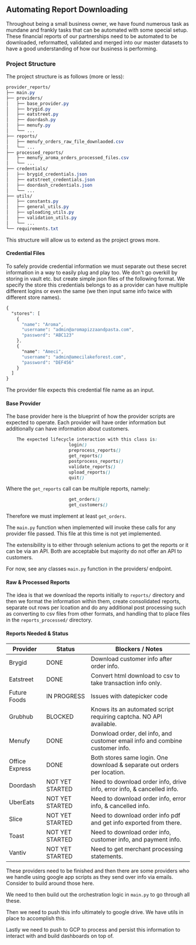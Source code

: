 ## Automating Report Downloading

Throughout being a small business owner, we have found numerous task as mundane and frankly tasks that can be automated with some
special setup. These financial reports of our partnerships need to be automated to be downloaded, reformatted, validated and merged
into our master datasets to have a good understanding of how our business is performing.

### Project Structure

The project structure is as follows (more or less):
```css
provider_reports/
├── main.py
├── providers/
│   ├── base_provider.py
│   ├── brygid.py
│   ├── eatstreet.py
│   ├── doordash.py
│   ├── menufy.py
│   └── ...
├── reports/
│   ├── menufy_orders_raw_file_downlaoded.csv
│   └── ...
├── processed_reports/
│   ├── menufy_aroma_orders_processed_files.csv
│   └── ...
├── credentials/
│   ├── brygid_credentials.json
│   ├── eatstreet_credentials.json
│   ├── doordash_credentials.json
│   └── ...
├── utils/
│   ├── constants.py
│   ├── general_utils.py
│   ├── uploading_utils.py
│   ├── validation_utils.py
│   └── ...
└── requirements.txt
```
This structure will allow us to extend as the project grows more.

#### Credential Files

To safely provide credential information we must separate out these secret information
in a way to easily plug and play too. We don't go overkill by storing in vault etc.
but create simple json files of the following format.
We specify the store this credentials belongs to as a provider can have multiple
different logins or even the same (we then input same info twice with different store names).

```css
{
  "stores": [
    {
      "name": "Aroma",
      "username": "admin@aromapizzaandpasta.com",
      "password": "ABC123"
    },
    {
      "name": "Ameci",
      "username": "admin@amecilakeforest.com",
      "password": "DEF456"
    }
  ]
}

```

The provider file expects this credential file name as an input.

#### Base Provider

The base provider here is the blueprint of how the provider scripts are expected to operate.
Each provider will have order information but additionally can have information about customers.

```css
    The expected lifecycle interaction with this class is:
                        login()
                        preprocess_reports()
                        get_reports()
                        postprocess_reports()
                        validate_reports()
                        upload_reports()
                        quit()
```
Where the `get_reports` call can be multiple reports, namely:
```css
                        get_orders()
                        get_customers()
```
Therefore we must implement at least `get_orders`.

The `main.py` function when implemented will invoke these calls for any provider file passed.
This file at this time is not yet implemented.

The extensibility is to either through selenium actions to get the reports or it can be via an API.
Both are acceptable but majority do not offer an API to customers.

For now, see any classes `main.py` function in the providers/ endpoint.

#### Raw & Processed Reports

The idea is that we download the reports initially to `reports/` directory and then
we format the information within them, create consolidated reports, separate out rows per lcoation
and do any additional post processing such as converting to csv files from other formats, and 
handling that to place files in the `reports_processed/` directory.

#### Reports Needed & Status

| Provider       | Status          | Blockers / Notes                                                             |
|----------------|-----------------|------------------------------------------------------------------------------| 
| Brygid         | DONE            | Download customer info after order info.                                     |
| Eatstreet      | DONE            | Convert html download to csv to take transaction info only.                  |
| Future Foods   | IN PROGRESS     | Issues with datepicker code                                                  |
| Grubhub        | BLOCKED         | Knows its an automated script requiring captcha. NO API available.           |
| Menufy         | DONE            | Donwload order, del info, and customer email info and combine customer info. |
| Office Express | DONE            | Both stores same login. One download & separate out orders per location.     |
| Doordash       | NOT YET STARTED | Need to download order info, drive info, error info, & cancelled info.       |
| UberEats       | NOT YET STARTED | Need to download order info, error info, & cancelled info.                   |
| Slice          | NOT YET STARTED | Need to download order info pdf and get info exported from there.            |
| Toast          | NOT YET STARTED | Need to download order info, customer info, and payment info.                |
| Vantiv         | NOT YET STARTED | Need to get merchant processing statements.                                  |

These providers need to be finished and then there are some providers who we handle
using google app scripts as they send over info via emails. Consider to build around those here.

We need to then build out the orchestration logic in `main.py` to go through all these.

Then we need to push this info ultimately to google drive. We have utils in place to accomplish this.

Lastly we need to push to GCP to process and persist this information to interact with and build 
dashboards on top of.
